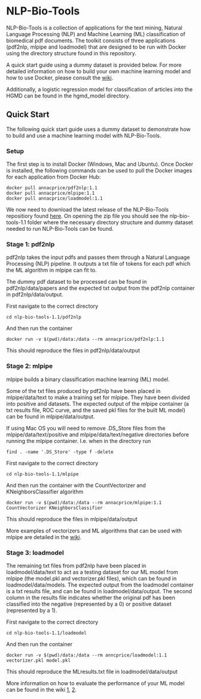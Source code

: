 # NLP-Bio-Tools #

NLP-Bio-Tools is a collection of applications for the text mining, Natural Language Processing (NLP) and Machine Learning (ML) classification of biomedical pdf documents. The toolkit consists of three applications (pdf2nlp, mlpipe and loadmodel) that are designed to be run with Docker using the directory structure found in this repository.

A quick start guide using a dummy dataset is provided below. For more detailed information on how to build your own machine learning model and how to use Docker, please consult the [wiki](https://github.com/annacprice/nlp-bio-tools/wiki).

Additionally, a logistic regression model for classification of articles into the HGMD can be found in the hgmd_model directory.

## Quick Start ##
The following quick start guide uses a dummy dataset to demonstrate how to build and use a machine learning model with NLP-Bio-Tools.

### Setup ###
The first step is to install Docker (Windows, Mac and Ubuntu). Once Docker is installed, the following commands can be used to pull the Docker images for each application from Docker Hub:
```
docker pull annacprice/pdf2nlp:1.1
docker pull annacprice/mlpipe:1.1
docker pull annacprice/loadmodel:1.1
```

We now need to download the latest release of the NLP-Bio-Tools repositiory found [here](https://github.com/annacprice/nlp-bio-tools/releases/tag/v1.1). On opening the zip file you should see the nlp-bio-tools-1.1 folder where the necessary directory structure and dummy dataset needed to run NLP-Bio-Tools can be found.

### Stage 1: pdf2nlp ###
pdf2nlp takes the input pdfs and passes them through a Natural Language Processing (NLP) pipeline. It outputs a txt file of tokens for each pdf which the ML algorithm in mlpipe can fit to.

The dummy pdf dataset to be processed can be found in pdf2nlp/data/papers and the expected txt output from the pdf2nlp container in pdf2nlp/data/output.

First navigate to the correct directory
```
cd nlp-bio-tools-1.1/pdf2nlp
```
And then run the container
```
docker run -v $(pwd)/data:/data --rm annacprice/pdf2nlp:1.1
```
This should reproduce the files in pdf2nlp/data/output 


### Stage 2: mlpipe ###
mlpipe builds a binary classification machine learning (ML) model. 

Some of the txt files produced by pdf2nlp have been placed in mlpipe/data/text to make a training set for mlpipe. They have been divided into positive and datasets. The expected output of the mlpipe container (a txt results file, ROC curve, and the saved pkl files for the built ML model) can be found in mlpipe/data/output.

If using Mac OS you will need to remove .DS_Store files from the mlpipe/data/text/positive and mlpipe/data/text/negative directories before running the mlpipe container. I.e. when in the directory run
```
find . -name '.DS_Store' -type f -delete
```
First navigate to the correct directory
```
cd nlp-bio-tools-1.1/mlpipe
```
And then run the container with the CountVectorizer and KNeighborsClassifier algorithm
```
docker run -v $(pwd)/data:/data --rm annacprice/mlpipe:1.1 CountVectorizer KNeighborsClassifier
```
This should reproduce the files in mlpipe/data/output

More examples of vectorizers and ML algorithms that can be used with mlpipe are detailed in the [wiki](https://github.com/annacprice/nlp-bio-tools/wiki/How-to-build-your-own-machine-learning-model).

### Stage 3: loadmodel ###
The remaining txt files from pdf2nlp have been placed in loadmodel/data/text to act as a testing dataset for our ML model from mlpipe (the model.pkl and vectorizer.pkl files), which can be found in loadmodel/data/models. The expected output from the loadmodel container is a txt results file, and can be found in loadmodel/data/output. The second column in the results file indicates whether the original pdf has been classified into the negative (represented by a 0) or positive dataset (represented by a 1).

First navigate to the correct directory
```
cd nlp-bio-tools-1.1/loadmodel
``` 
And then run the container
```
docker run -v $(pwd)/data:/data --rm anncprice/loadmodel:1.1 vectorizer.pkl model.pkl
```

This should reproduce the MLresults.txt file in loadmodel/data/output

More information on how to evaluate the performance of your ML model can be found in the wiki [1](https://github.com/annacprice/nlp-bio-tools/wiki/How-to-build-your-own-machine-learning-model), [2](https://github.com/annacprice/nlp-bio-tools/wiki/How-to-use-a-saved-machine-learning-model).

